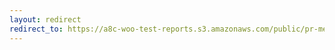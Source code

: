 ```yaml
---
layout: redirect
redirect_to: https://a8c-woo-test-reports.s3.amazonaws.com/public/pr-merge/41369/api/index.html
---
```

